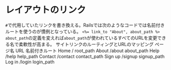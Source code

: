 # レイアウトのリンク
```#```で代用していたリンクを書き換える。Railsでは次のようなコードでは名前付きルートを使うのが慣例となっている。
```<%= link_to "About", about_path %>```<br>
```about_path```の定義を変えれば```about_path```が使われているすべてのURLを変更できる名で柔軟性が高まる。
サイトリンクのルーティングとURLのマッピング
ページ名	URL	名前付きルート
Home	/	root_path
About	/about	about_path
Help	/help	help_path
Contact	/contact	contact_path
Sign up	/signup	signup_path
Log in	/login	login_path
